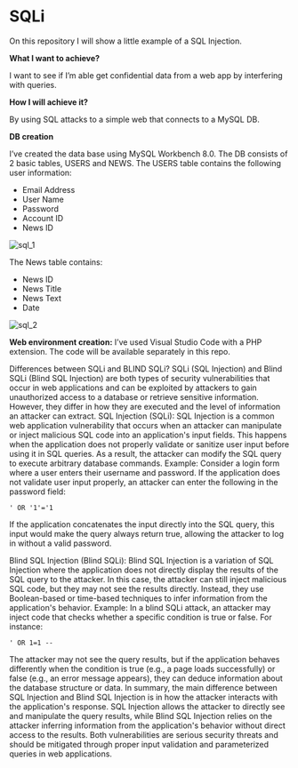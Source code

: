 # SQLi

On this repository I will show a little example of a SQL Injection.

<b>What I want to achieve?</b>

I want to see if I’m able get confidential data from a web app by interfering with queries. 

<b>How I will achieve it?</b>

By using SQL attacks to a simple web that connects to a MySQL DB.

<b>DB creation</b>

I’ve created the data base using MySQL Workbench 8.0. The DB consists of 2 basic tables, USERS and NEWS.
The USERS table contains the following user information:
- Email Address
- User Name
- Password
- Account ID
- News ID
  
![sql_1](sql_1.png)

The News table contains:
- News ID
- News Title
- News Text
- Date

![sql_2](sql_2.png)

<b>Web environment creation:</b>
I’ve used Visual Studio Code with a PHP extension. The code will be available separately in this repo.

Differences between SQLi and BLIND SQLi?
SQLi (SQL Injection) and Blind SQLi (Blind SQL Injection) are both types of security vulnerabilities that occur in web applications and can be exploited by attackers to gain unauthorized access to a database or retrieve sensitive information. However, they differ in how they are executed and the level of information an attacker can extract.
SQL Injection (SQLi): SQL Injection is a common web application vulnerability that occurs when an attacker can manipulate or inject malicious SQL code into an application's input fields. This happens when the application does not properly validate or sanitize user input before using it in SQL queries. As a result, the attacker can modify the SQL query to execute arbitrary database commands.
Example: Consider a login form where a user enters their username and password. If the application does not validate user input properly, an attacker can enter the following in the password field:
```
' OR '1'='1
```

If the application concatenates the input directly into the SQL query, this input would make the query always return true, allowing the attacker to log in without a valid password.

Blind SQL Injection (Blind SQLi): Blind SQL Injection is a variation of SQL Injection where the application does not directly display the results of the SQL query to the attacker. In this case, the attacker can still inject malicious SQL code, but they may not see the results directly. Instead, they use Boolean-based or time-based techniques to infer information from the application's behavior.
Example: In a blind SQLi attack, an attacker may inject code that checks whether a specific condition is true or false. For instance:
```
' OR 1=1 --
```
The attacker may not see the query results, but if the application behaves differently when the condition is true (e.g., a page loads successfully) or false (e.g., an error message appears), they can deduce information about the database structure or data.
In summary, the main difference between SQL Injection and Blind SQL Injection is in how the attacker interacts with the application's response. SQL Injection allows the attacker to directly see and manipulate the query results, while Blind SQL Injection relies on the attacker inferring information from the application's behavior without direct access to the results. Both vulnerabilities are serious security threats and should be mitigated through proper input validation and parameterized queries in web applications.
